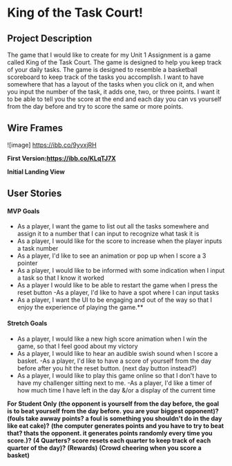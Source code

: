 # King of the Task Court!

## Project Description 

The game that I would like to create for my Unit 1 Assignment is a game called King of the Task Court. The game is designed to help you keep track of your daily tasks. The game is designed to resemble a basketball scoreboard to keep track of the tasks you accomplish. I want to have somewhere that has a layout of the tasks when you click on it, and when you input the number of the task, it adds one, two, or three points. I want it to be able to tell you the score at the end and each day you can vs yourself from the day before and try to score the same or more points. 

## Wire Frames

![image]  https://ibb.co/9yvxjRH

**First Version:https://ibb.co/KLqTJ7X**



**Initial Landing View**



## User Stories

#### MVP Goals

- As a player, I want the game to list out all the tasks somewhere and assign it to a number that I can input to recognize what task it is 
- As a player, I would like for the score to increase when the player inputs a task number 
- As a player, I'd like to see an animation or pop up when I score a 3 pointer
- As a player, I would like to be informed with some indication when I input a task so that I know it worked 
- As a player I would like to be able to restart the game when I press the reset button
-As a player, I'd like to have a spot where I can input tasks 
- As a player, I want the UI to be engaging and out of the way so that I enjoy the experience of playing the game.\*\*

#### Stretch Goals

- As a player, I would like a new high score animation when I win the game, so that I feel good about my victory
- As a player, I would like to hear an audible swish sound when I score a basket.
-As a player, I'd like to have a score of yourself from the day before after you hit the reset button. (next day button instead?)
- As a player, I would like to play this game online so that I don't have to have my challenger sitting next to me.
-As a player, I'd like a timer of how much time I have left in the day &/or a display of the current time 



**For Student Only**
**(the opponent is yourself from the day before, the goal is to beat yourself from the day before. you are your biggest opponent)?**
**(fouls take awway points? a foul is something you shouldn't do in the day like eat cake)?**
**(the computer generates points and you have to try to beat that? thats the opponent. it generates points randomly every time you score.)?**
**(4 Quarters? score resets each quarter to keep track of each quarter of the day)?**
**(Rewards)**
**(Crowd cheering when you score a basket)**